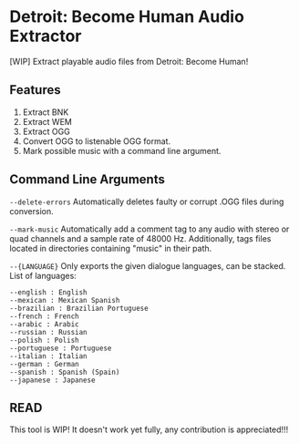 # Detroit: Become Human Audio Extractor
[WIP] Extract playable audio files from Detroit: Become Human!

## Features
1. Extract BNK
2. Extract WEM
3. Extract OGG
4. Convert OGG to listenable OGG format.
5. Mark possible music with a command line argument.

## Command Line Arguments
`--delete-errors`
Automatically deletes faulty or corrupt .OGG files during conversion.

`--mark-music`
Automatically add a comment tag to any audio with stereo or quad channels and a sample rate of 48000 Hz. Additionally, tags files located in directories containing "music" in their path.

`--{LANGUAGE}`
Only exports the given dialogue languages, can be stacked. 
List of languages:

```
--english : English
--mexican : Mexican Spanish
--brazilian : Brazilian Portuguese
--french : French
--arabic : Arabic
--russian : Russian
--polish : Polish
--portuguese : Portuguese
--italian : Italian
--german : German
--spanish : Spanish (Spain)
--japanese : Japanese
```

## READ
This tool is WIP! It doesn't work yet fully, any contribution is appreciated!!!
